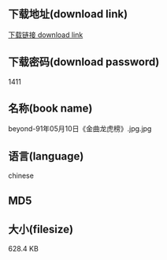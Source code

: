 ## 下载地址(download link)
[下载链接 download link](https://voluble-croquembouche-d321dc.netlify.app/?s=beyond-91%E5%B9%B405%E6%9C%8810%E6%97%A5%E3%80%8A%E9%87%91%E6%9B%B2%E9%BE%99%E8%99%8E%E6%A6%9C%E3%80%8B.jpg)

## 下载密码(download password)
1411

## 名称(book name)
beyond-91年05月10日《金曲龙虎榜》.jpg.jpg

## 语言(language)
chinese

## MD5


## 大小(filesize)
628.4 KB
